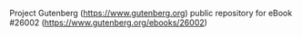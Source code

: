 Project Gutenberg (https://www.gutenberg.org) public repository for eBook #26002 (https://www.gutenberg.org/ebooks/26002)
